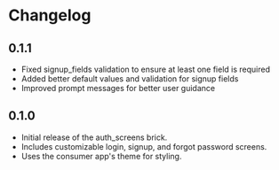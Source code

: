 # Changelog

## 0.1.1

- Fixed signup_fields validation to ensure at least one field is required
- Added better default values and validation for signup fields
- Improved prompt messages for better user guidance

## 0.1.0

- Initial release of the auth_screens brick.
- Includes customizable login, signup, and forgot password screens.
- Uses the consumer app's theme for styling. 